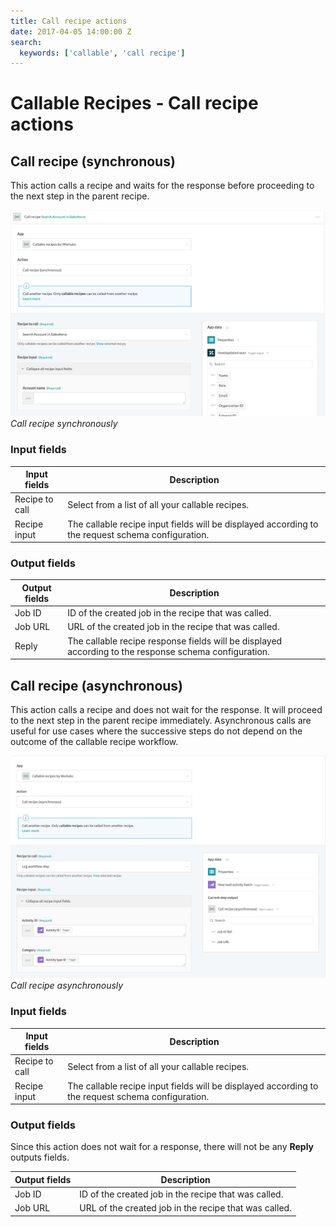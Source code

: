 ```yaml
---
title: Call recipe actions
date: 2017-04-05 14:00:00 Z
search:
  keywords: ['callable', 'call recipe']
---
```


# Callable Recipes - Call recipe actions

## Call recipe (synchronous)

This action calls a recipe and waits for the response before proceeding to the next step in the parent recipe.

![Call recipe synchronously](/assets/images/features/callable-recipes/callable-recipe-action.png)
*Call recipe synchronously*

### Input fields

| Input fields   | Description                                                                                       |
| -------------- | ------------------------------------------------------------------------------------------------- |
| Recipe to call | Select from a list of all your callable recipes.                                                  |
| Recipe input   | The callable recipe input fields will be displayed according to the request schema configuration. |

### Output fields

| Output fields | Description                                                                                           |
| ------------- | ----------------------------------------------------------------------------------------------------- |
| Job ID        | ID of the created job in the recipe that was called.                                                  |
| Job URL       | URL of the created job in the recipe that was called.                                                 |
| Reply         | The callable recipe response fields will be displayed according to the response schema configuration. |

## Call recipe (asynchronous)

This action calls a recipe and does not wait for the response. It will proceed to the next step in the parent recipe immediately. Asynchronous calls are useful for use cases where the successive steps do not depend on the outcome of the callable recipe workflow.

![Call recipe asynchronously](/assets/images/features/callable-recipes/callable-recipe-async-action.png)
*Call recipe asynchronously*

### Input fields

| Input fields   | Description                                                                                       |
| -------------- | ------------------------------------------------------------------------------------------------- |
| Recipe to call | Select from a list of all your callable recipes.                                                  |
| Recipe input   | The callable recipe input fields will be displayed according to the request schema configuration. |

### Output fields

Since this action does not wait for a response, there will not be any **Reply** outputs fields.

| Output fields | Description                                           |
| ------------- | ----------------------------------------------------- |
| Job ID        | ID of the created job in the recipe that was called.  |
| Job URL       | URL of the created job in the recipe that was called. |
